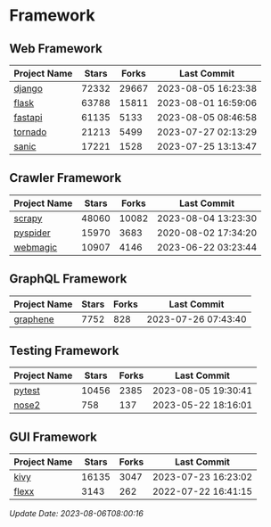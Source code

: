 # Framework

## Web Framework
| Project Name | Stars | Forks | Last Commit |
| ------------ | ----- | ----- | ----------- |
| [django](https://github.com/django/django) | 72332 | 29667 | 2023-08-05 16:23:38 |
| [flask](https://github.com/pallets/flask) | 63788 | 15811 | 2023-08-01 16:59:06 |
| [fastapi](https://github.com/tiangolo/fastapi) | 61135 | 5133 | 2023-08-05 08:46:58 |
| [tornado](https://github.com/tornadoweb/tornado) | 21213 | 5499 | 2023-07-27 02:13:29 |
| [sanic](https://github.com/sanic-org/sanic) | 17221 | 1528 | 2023-07-25 13:13:47 |

## Crawler Framework
| Project Name | Stars | Forks | Last Commit |
| ------------ | ----- | ----- | ----------- |
| [scrapy](https://github.com/scrapy/scrapy) | 48060 | 10082 | 2023-08-04 13:23:30 |
| [pyspider](https://github.com/binux/pyspider) | 15970 | 3683 | 2020-08-02 17:34:20 |
| [webmagic](https://github.com/code4craft/webmagic) | 10907 | 4146 | 2023-06-22 03:23:44 |

## GraphQL Framework
| Project Name | Stars | Forks | Last Commit |
| ------------ | ----- | ----- | ----------- |
| [graphene](https://github.com/graphql-python/graphene) | 7752 | 828 | 2023-07-26 07:43:40 |

## Testing Framework
| Project Name | Stars | Forks | Last Commit |
| ------------ | ----- | ----- | ----------- |
| [pytest](https://github.com/pytest-dev/pytest) | 10456 | 2385 | 2023-08-05 19:30:41 |
| [nose2](https://github.com/nose-devs/nose2) | 758 | 137 | 2023-05-22 18:16:01 |

## GUI Framework
| Project Name | Stars | Forks | Last Commit |
| ------------ | ----- | ----- | ----------- |
| [kivy](https://github.com/kivy/kivy) | 16135 | 3047 | 2023-07-23 16:23:02 |
| [flexx](https://github.com/flexxui/flexx) | 3143 | 262 | 2022-07-22 16:41:15 |

*Update Date: 2023-08-06T08:00:16*
